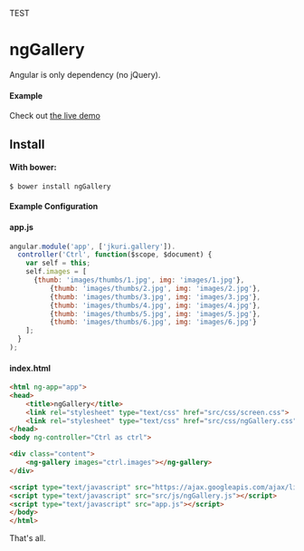 TEST

ngGallery
=========

Angular is only dependency (no jQuery).

#### Example 

Check out [the live demo](http://demo.jankuri.com/ngGallery/)

Install
-------

#### With bower:

    $ bower install ngGallery

#### Example Configuration

#### app.js
```js
angular.module('app', ['jkuri.gallery']).
  controller('Ctrl', function($scope, $document) {
    var self = this;
    self.images = [
      {thumb: 'images/thumbs/1.jpg', img: 'images/1.jpg'},
		  {thumb: 'images/thumbs/2.jpg', img: 'images/2.jpg'},
		  {thumb: 'images/thumbs/3.jpg', img: 'images/3.jpg'},
		  {thumb: 'images/thumbs/4.jpg', img: 'images/4.jpg'},
		  {thumb: 'images/thumbs/5.jpg', img: 'images/5.jpg'},
		  {thumb: 'images/thumbs/6.jpg', img: 'images/6.jpg'}
    ];
  }
);
```

#### index.html
```html
<html ng-app="app">
<head>
	<title>ngGallery</title>
	<link rel="stylesheet" type="text/css" href="src/css/screen.css">
	<link rel="stylesheet" type="text/css" href="src/css/ngGallery.css">
</head>
<body ng-controller="Ctrl as ctrl">

<div class="content">
	<ng-gallery images="ctrl.images"></ng-gallery>
</div>

<script type="text/javascript" src="https://ajax.googleapis.com/ajax/libs/angularjs/1.4.0/angular.min.js"></script>
<script type="text/javascript" src="src/js/ngGallery.js"></script>
<script type="text/javascript" src="app.js"></script>
</body>
</html>
```

That's all. 
